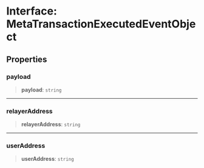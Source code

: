 # Interface: MetaTransactionExecutedEventObject

## Properties

### payload

> **payload**: `string`

***

### relayerAddress

> **relayerAddress**: `string`

***

### userAddress

> **userAddress**: `string`
